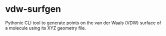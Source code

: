 # vdw-surfgen
Pythonic CLI tool to generate points on the van der Waals (VDW) surface of a molecule using its XYZ geometry file.
